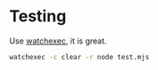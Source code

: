# Testing

Use [watchexec](https://github.com/watchexec/watchexec), it is great.

```bash
watchexec -c clear -r node test.mjs
```
